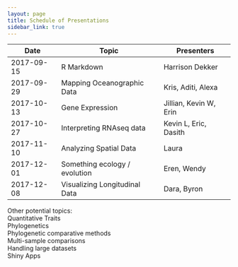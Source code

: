 ```yaml
---
layout: page
title: Schedule of Presentations
sidebar_link: true
---
```


| Date | Topic | Presenters |
|------|-------|------------|
|2017-09-15| R Markdown | Harrison Dekker |
|2017-09-29| Mapping Oceanographic Data | Kris, Aditi, Alexa |
|2017-10-13| Gene Expression | Jillian, Kevin W, Erin|
|2017-10-27| Interpreting RNAseq data | Kevin L, Eric, Dasith|
|2017-11-10| Analyzing Spatial Data|Laura |
|2017-12-01| Something ecology / evolution | Eren, Wendy|
|2017-12-08| Visualizing Longitudinal Data| Dara, Byron |

Other potential topics:  
Quantitative Traits  
Phylogenetics  
Phylogenetic comparative methods  
Multi-sample comparisons  
Handling large datasets  
Shiny Apps
